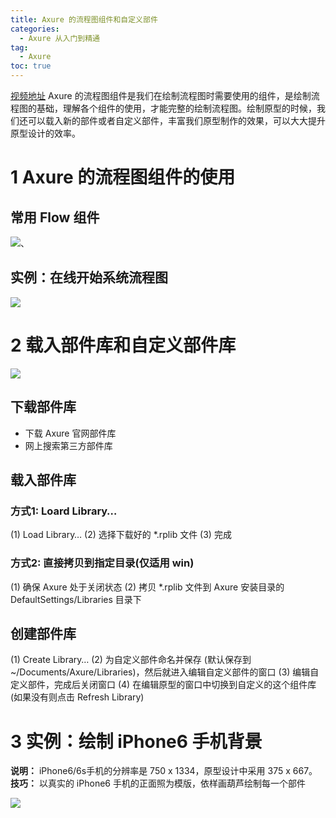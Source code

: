 ```yaml
---
title: Axure 的流程图组件和自定义部件
categories:
  - Axure 从入门到精通
tag:
  - Axure
toc: true
---
```


[视频地址](http://www.jikexueyuan.com/course/1634.html)
Axure 的流程图组件是我们在绘制流程图时需要使用的组件，是绘制流程图的基础，理解各个组件的使用，才能完整的绘制流程图。绘制原型的时候，我们还可以载入新的部件或者自定义部件，丰富我们原型制作的效果，可以大大提升原型设计的效率。 

# 1 Axure 的流程图组件的使用
## 常用 Flow 组件
![](http://o7m5xjmtl.bkt.clouddn.com/1E4BAB28-350F-4556-A136-AF4B7C5CC196.png)、

## 实例：在线开始系统流程图
![](http://o7m5xjmtl.bkt.clouddn.com/E4E2C121-1C35-424D-BFC2-6DD2012A49DE.png)


# 2 载入部件库和自定义部件库
![](http://o7m5xjmtl.bkt.clouddn.com/B86202FD-0DF9-450D-950D-283AA40D7C02.png)

## 下载部件库
+ 下载 Axure 官网部件库
+ 网上搜索第三方部件库

## 载入部件库
### 方式1: Loard Library…
(1)  Load Library…
(2) 选择下载好的 *.rplib 文件
(3) 完成

### 方式2: 直接拷贝到指定目录(仅适用 win)
(1) 确保 Axure 处于关闭状态
(2) 拷贝 *.rplib 文件到 Axure 安装目录的 DefaultSettings/Libraries 目录下

## 创建部件库
(1) Create Library…
(2) 为自定义部件命名并保存 (默认保存到 ~/Documents/Axure/Libraries)，然后就进入编辑自定义部件的窗口
(3) 编辑自定义部件，完成后关闭窗口
(4) 在编辑原型的窗口中切换到自定义的这个组件库(如果没有则点击 Refresh Library)

# 3 实例：绘制 iPhone6 手机背景 
**说明：** iPhone6/6s手机的分辨率是 750 x 1334，原型设计中采用 375 x 667。
**技巧：**  以真实的 iPhone6 手机的正面照为模版，依样画葫芦绘制每一个部件

![](http://o7m5xjmtl.bkt.clouddn.com/535C3279-F420-407E-963A-74C41813E9CE.png)





